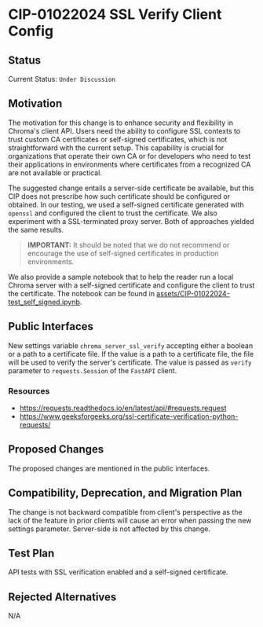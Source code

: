 # CIP-01022024 SSL Verify Client Config

## Status

Current Status: `Under Discussion`

## Motivation

The motivation for this change is to enhance security and flexibility in Chroma's client API. Users need the ability to
configure SSL contexts to trust custom CA certificates or self-signed certificates, which is not straightforward with
the current setup. This capability is crucial for organizations that operate their own CA or for developers who need to
test their applications in environments where certificates from a recognized CA are not available or practical.

The suggested change entails a server-side certificate be available, but this CIP does not prescribe how such
certificate should be configured or obtained. In our testing, we used a self-signed certificate generated with
`openssl` and configured the client to trust the certificate. We also experiment with a SSL-terminated proxy server.
Both of approaches yielded the same results.

> **IMPORTANT:** It should be noted that we do not recommend or encourage the use of self-signed certificates in
> production environments.

We also provide a sample notebook that to help the reader run a local Chroma server with a self-signed certificate and
configure the client to trust the certificate. The notebook can be found in [assets/CIP-01022024-test_self_signed.ipynb](./assets/CIP-01022024-test_self_signed.ipynb).

## Public Interfaces

New settings variable `chroma_server_ssl_verify` accepting either a boolean or a path to a certificate file. If the
value is a path to a certificate file, the file will be used to verify the server's certificate. The value is passed
as `verify` parameter to `requests.Session` of the `FastAPI` client.

### Resources

- https://requests.readthedocs.io/en/latest/api/#requests.request
- https://www.geeksforgeeks.org/ssl-certificate-verification-python-requests/

## Proposed Changes

The proposed changes are mentioned in the public interfaces.

## Compatibility, Deprecation, and Migration Plan

The change is not backward compatible from client's perspective as the lack of the feature in prior clients will cause
an error when passing the new settings parameter. Server-side is not affected by this change.

## Test Plan

API tests with SSL verification enabled and a self-signed certificate.

## Rejected Alternatives

N/A
